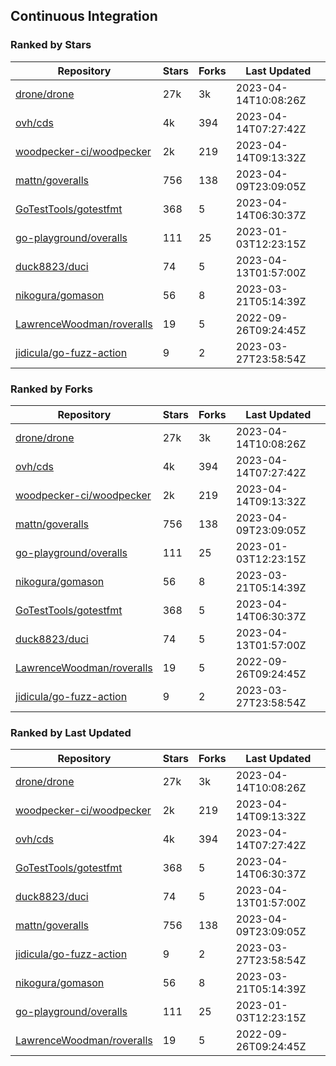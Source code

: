 ## Continuous Integration

### Ranked by Stars

| Repository | Stars | Forks | Last Updated |
|------------|-------|-------|--------------|
| [drone/drone](https://github.com/drone/drone) | 27k | 3k | 2023-04-14T10:08:26Z |
| [ovh/cds](https://github.com/ovh/cds) | 4k | 394 | 2023-04-14T07:27:42Z |
| [woodpecker-ci/woodpecker](https://github.com/woodpecker-ci/woodpecker) | 2k | 219 | 2023-04-14T09:13:32Z |
| [mattn/goveralls](https://github.com/mattn/goveralls) | 756 | 138 | 2023-04-09T23:09:05Z |
| [GoTestTools/gotestfmt](https://github.com/GoTestTools/gotestfmt) | 368 | 5 | 2023-04-14T06:30:37Z |
| [go-playground/overalls](https://github.com/go-playground/overalls) | 111 | 25 | 2023-01-03T12:23:15Z |
| [duck8823/duci](https://github.com/duck8823/duci) | 74 | 5 | 2023-04-13T01:57:00Z |
| [nikogura/gomason](https://github.com/nikogura/gomason) | 56 | 8 | 2023-03-21T05:14:39Z |
| [LawrenceWoodman/roveralls](https://github.com/LawrenceWoodman/roveralls) | 19 | 5 | 2022-09-26T09:24:45Z |
| [jidicula/go-fuzz-action](https://github.com/jidicula/go-fuzz-action) | 9 | 2 | 2023-03-27T23:58:54Z |

### Ranked by Forks

| Repository | Stars | Forks | Last Updated |
|------------|-------|-------|--------------|
| [drone/drone](https://github.com/drone/drone) | 27k | 3k | 2023-04-14T10:08:26Z |
| [ovh/cds](https://github.com/ovh/cds) | 4k | 394 | 2023-04-14T07:27:42Z |
| [woodpecker-ci/woodpecker](https://github.com/woodpecker-ci/woodpecker) | 2k | 219 | 2023-04-14T09:13:32Z |
| [mattn/goveralls](https://github.com/mattn/goveralls) | 756 | 138 | 2023-04-09T23:09:05Z |
| [go-playground/overalls](https://github.com/go-playground/overalls) | 111 | 25 | 2023-01-03T12:23:15Z |
| [nikogura/gomason](https://github.com/nikogura/gomason) | 56 | 8 | 2023-03-21T05:14:39Z |
| [GoTestTools/gotestfmt](https://github.com/GoTestTools/gotestfmt) | 368 | 5 | 2023-04-14T06:30:37Z |
| [duck8823/duci](https://github.com/duck8823/duci) | 74 | 5 | 2023-04-13T01:57:00Z |
| [LawrenceWoodman/roveralls](https://github.com/LawrenceWoodman/roveralls) | 19 | 5 | 2022-09-26T09:24:45Z |
| [jidicula/go-fuzz-action](https://github.com/jidicula/go-fuzz-action) | 9 | 2 | 2023-03-27T23:58:54Z |

### Ranked by Last Updated

| Repository | Stars | Forks | Last Updated |
|------------|-------|-------|--------------|
| [drone/drone](https://github.com/drone/drone) | 27k | 3k | 2023-04-14T10:08:26Z |
| [woodpecker-ci/woodpecker](https://github.com/woodpecker-ci/woodpecker) | 2k | 219 | 2023-04-14T09:13:32Z |
| [ovh/cds](https://github.com/ovh/cds) | 4k | 394 | 2023-04-14T07:27:42Z |
| [GoTestTools/gotestfmt](https://github.com/GoTestTools/gotestfmt) | 368 | 5 | 2023-04-14T06:30:37Z |
| [duck8823/duci](https://github.com/duck8823/duci) | 74 | 5 | 2023-04-13T01:57:00Z |
| [mattn/goveralls](https://github.com/mattn/goveralls) | 756 | 138 | 2023-04-09T23:09:05Z |
| [jidicula/go-fuzz-action](https://github.com/jidicula/go-fuzz-action) | 9 | 2 | 2023-03-27T23:58:54Z |
| [nikogura/gomason](https://github.com/nikogura/gomason) | 56 | 8 | 2023-03-21T05:14:39Z |
| [go-playground/overalls](https://github.com/go-playground/overalls) | 111 | 25 | 2023-01-03T12:23:15Z |
| [LawrenceWoodman/roveralls](https://github.com/LawrenceWoodman/roveralls) | 19 | 5 | 2022-09-26T09:24:45Z |

